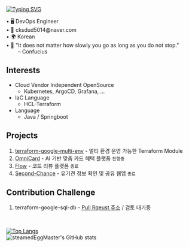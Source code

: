 <!--타이틀 부분-->
[![Typing SVG](https://readme-typing-svg.demolab.com/?lines=Welcome+My+Github🥰;I'm+SteamedEggMaster!;&font=VT323&size=35&vCenter=true&color=00BFFF)](https://git.io/typing-svg)
<div align="left">
  <text> • 🖥 DevOps Engineer </text>
  <br>
  <text> • 💌 cksdud5014@naver.com </text>
  <br>
  <text> • 🌍 Korean </text>
  <br>
  <text> • 📃 "It does not matter how slowly you go as long as you do not stop."  <br>
           &nbsp;&nbsp;&nbsp;&nbsp;&nbsp;&nbsp;&nbsp; – Confucius
</div>

## Interests
- Cloud Vendor Independent OpenSource
  - Kubernetes, ArgoCD, Grafana, ...
- IaC Language
  - HCL-Terraform
- Language
  - Java / Springboot

## Projects
1. [terraform-google-multi-env](https://github.com/steamedEggMaster/terraform-google-multi-env) - 멀티 환경 운영 가능한 Terraform Module
1. [OmniCard](https://github.com/2025-Gachon-capstone/.github) - AI 기반 맞춤 카드 혜택 플랫폼 `진행중`
2. [Flow](https://github.com/code-review-platform-flow/.github) - 코드 리뷰 플랫폼 `종료`
3. [Second-Chance](https://github.com/GCU-Second-Chance/.github) - 유기견 정보 확인 및 공유 웹앱 `종료`

## Contribution Challenge
1. terraform-google-sql-db - [Pull Rqeust 주소](https://github.com/terraform-google-modules/terraform-google-sql-db/pull/725) / 검토 대기중

<br>

[![Top Langs](https://github-readme-stats.vercel.app/api/top-langs/?username=steamedEggMaster&layout=donut)](https://github.com/anuraghazra/github-readme-stats)
<br>
![steamedEggMaster's GitHub stats](https://github-readme-stats.vercel.app/api?username=steamedEggMaster&show=reviews&show_icons=true&theme=synthwave)
